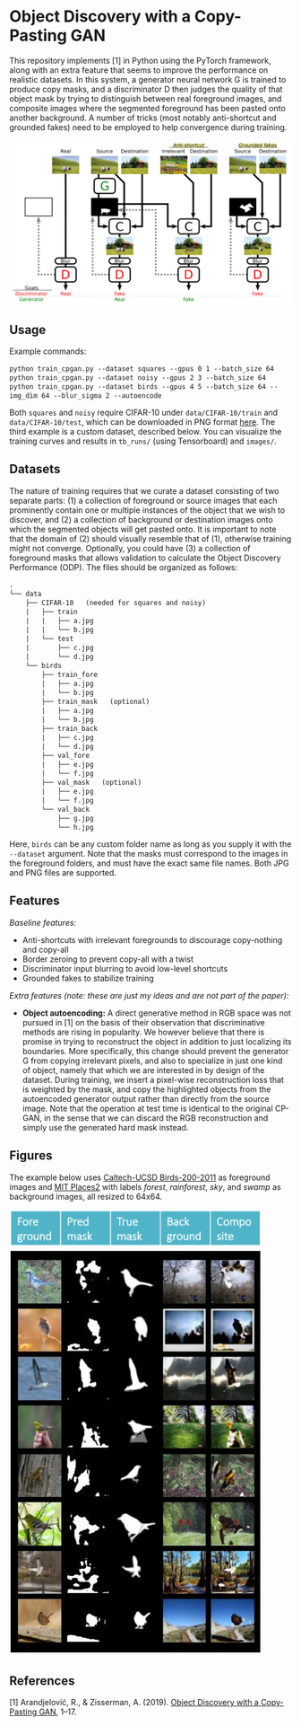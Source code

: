 # Object Discovery with a Copy-Pasting GAN

This repository implements [1] in Python using the PyTorch framework, along with an extra feature that seems to improve the performance on realistic datasets. In this system, a generator neural network G is trained to produce copy masks, and a discriminator D then judges the quality of that object mask by trying to distinguish between real foreground images, and composite images where the segmented foreground has been pasted onto another background. A number of tricks (most notably anti-shortcut and grounded fakes) need to be employed to help convergence during training.

![CP-GAN training diagram](train_diagram.png)

## Usage

Example commands:
```
python train_cpgan.py --dataset squares --gpus 0 1 --batch_size 64
python train_cpgan.py --dataset noisy --gpus 2 3 --batch_size 64
python train_cpgan.py --dataset birds --gpus 4 5 --batch_size 64 --img_dim 64 --blur_sigma 2 --autoencode
```
Both `squares` and `noisy` require CIFAR-10 under `data/CIFAR-10/train` and `data/CIFAR-10/test`, which can be downloaded in PNG format [here](https://pjreddie.com/projects/cifar-10-dataset-mirror/). The third example is a custom dataset, described below. You can visualize the training curves and results in `tb_runs/` (using Tensorboard) and `images/`.

## Datasets

The nature of training requires that we curate a dataset consisting of two separate parts: (1) a collection of foreground or source images that each prominently contain one or multiple instances of the object that we wish to discover, and (2) a collection of background or destination images onto which the segmented objects will get pasted onto. It is important to note that the domain of (2) should visually resemble that of (1), otherwise training might not converge. Optionally, you could have (3) a collection of foreground masks that allows validation to calculate the Object Discovery Performance (ODP). The files should be organized as follows:
```
.
└── data
    ├── CIFAR-10   (needed for squares and noisy)
    |   ├── train
    |   |   ├── a.jpg
    |   |   └── b.jpg
    |   └── test
    |       ├── c.jpg
    |       └── d.jpg
    └── birds
        ├── train_fore
        |   ├── a.jpg
        |   └── b.jpg
        ├── train_mask   (optional)
        |   ├── a.jpg
        |   └── b.jpg
        ├── train_back
        |   ├── c.jpg
        |   └── d.jpg
        ├── val_fore
        |   ├── e.jpg
        |   └── f.jpg
        ├── val_mask   (optional)
        |   ├── e.jpg
        |   └── f.jpg
        └── val_back
            ├── g.jpg
            └── h.jpg
```
Here, `birds` can be any custom folder name as long as you supply it with the `--dataset` argument. Note that the masks must correspond to the images in the foreground folders, and must have the exact same file names. Both JPG and PNG files are supported.

## Features

*Baseline features:*

* Anti-shortcuts with irrelevant foregrounds to discourage copy-nothing and copy-all
* Border zeroing to prevent copy-all with a twist
* Discriminator input blurring to avoid low-level shortcuts
* Grounded fakes to stabilize training

*Extra features (note: these are just my ideas and are not part of the paper):*

* **Object autoencoding:** A direct generative method in RGB space was not pursued in [1] on the basis of their observation that discriminative methods are rising in popularity. We however believe that there is promise in trying to reconstruct the object in addition to just localizing its boundaries. More specifically, this change should prevent the generator G from copying irrelevant pixels, and also to specialize in just one kind of object, namely that which we are interested in by design of the dataset. During training, we insert a pixel-wise reconstruction loss that is weighted by the mask, and copy the highlighted objects from the autoencoded generator output rather than directly from the source image. Note that the operation at test time is identical to the original CP-GAN, in the sense that we can discard the RGB reconstruction and simply use the generated hard mask instead.

## Figures

The example below uses [Caltech-UCSD Birds-200-2011](http://www.vision.caltech.edu/visipedia/CUB-200-2011.html) as foreground images and [MIT Places2](http://places2.csail.mit.edu/index.html) with labels *forest*, *rainforest*, *sky*, and *swamp* as background images, all resized to 64x64.

![CP-GAN on Birds and Places](birds64_ae.png)

## References 

[1] Arandjelović, R., & Zisserman, A. (2019). [Object Discovery with a Copy-Pasting GAN](http://arxiv.org/abs/1905.11369), 1–17.
